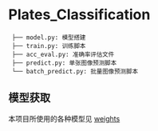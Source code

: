 # Plates_Classification
```
 ├── model.py: 模型搭建
 ├── train.py: 训练脚本
 ├── acc_eval.py: 准确率评估文件
 ├── predict.py: 单张图像预测脚本
 └── batch_predict.py: 批量图像预测脚本
```
 ## 模型获取
 本项目所使用的各种模型见 [weights](https://pan.xunlei.com/s/VOPxGjL5Ijb-lTNxNiAjDF2mA1?pwd=euiw)
